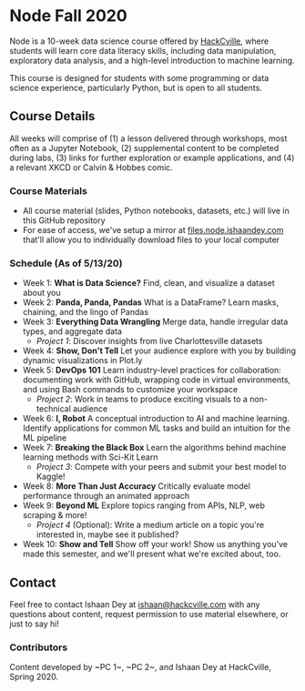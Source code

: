 # Node Fall 2020

Node is a 10-week data science course offered by [HackCville](https://hackcville.com/), where students will learn core data literacy skills, including data manipulation, exploratory data analysis, and a high-level introduction to machine learning. 

This course is designed for students with some programming or data science experience, particularly Python, but is open to all students. 

## Course Details 
All weeks will comprise of (1) a lesson delivered through workshops, most often as a Jupyter Notebook, (2) supplemental content to be completed during labs, (3) links for further exploration or example applications, and (4) a relevant XKCD or Calvin & Hobbes comic. 

### Course Materials
- All course material (slides, Python notebooks, datasets, etc.) will live in this GitHub repository
- For ease of access, we've setup a mirror at [files.node.ishaandey.com](files.node.ishaandey.com) that'll allow you to individually download files to your local computer 
<!-- CHANGE MIRROR LINK -->

### Schedule (As of 5/13/20)
- Week 1: **What is Data Science?** Find, clean, and visualize a dataset about you
- Week 2: **Panda, Panda, Pandas** What is a DataFrame? Learn masks, chaining, and the lingo of Pandas
- Week 3: **Everything Data Wrangling** Merge data, handle irregular data types, and aggregate data 
    - *Project 1*: Discover insights from live Charlottesville datasets
- Week 4: **Show, Don't Tell** Let your audience explore with you by building dynamic visualizations in Plot.ly 
- Week 5: **DevOps 101** Learn industry-level practices for collaboration: documenting work with GitHub, wrapping code in virtual environments, and using Bash commands to customize your workspace
    - *Project 2*: Work in teams to produce exciting visuals to a non-technical audience 
- Week 6: **I, Robot** A conceptual introduction to AI and machine learning. Identify applications for common ML tasks and build an intuition for the ML pipeline
- Week 7: **Breaking the Black Box** Learn the algorithms behind machine learning methods with Sci-Kit Learn
    - *Project 3*: Compete with your peers and submit your best model to Kaggle!
- Week 8: **More Than Just Accuracy** Critically evaluate model performance through an animated approach
- Week 9: **Beyond ML** Explore topics ranging from APIs, NLP, web scraping & more!
    - *Project 4* (Optional): Write a medium article on a topic you're interested in, maybe see it published?
- Week 10: **Show and Tell** Show off your work! Show us anything you've made this semester, and we'll present what we're excited about, too.

## Contact
Feel free to contact Ishaan Dey at ishaan@hackcville.com with any questions about content, request permission to use material elsewhere, or just to say hi!

### Contributors
Content developed by ~PC 1~, ~PC 2~, and Ishaan Dey at HackCville, Spring 2020. 
